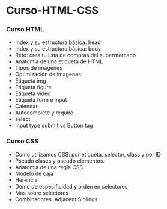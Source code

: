 # Curso-HTML-CSS


### Curso HTML

- Index y su estructura básica: head
- Index y su estructura básica: body
- Reto: crea tu lista de compras del supermercado
- Anatomía de una etiqueta de HTML
- Tipos de imágenes
- Optimización de imagenes
- Etiqueta img
- Etiqueta figure
- Etiqueta video
- Etiqueta form e input
- Calendar
- Autocomplete y require
- select
- Input type submit vs Button tag


### Curso CSS

- Como utilizamos CSS: por etiqueta, selector, class y por ID
- Pseudo clases y pseudo elementos.
- Anatomia de una regla CSS
- Modelo de caja
- Herencia
- Demo de especificidad y orden en selectores
- Mas sobre selectores
- Combinadores: Adjacent Siblings